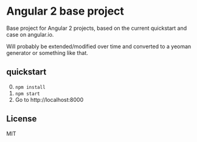 Angular 2 base project
======================
Base project for Angular 2 projects, based on the current quickstart and case on angular.io.

Will probably be extended/modified over time and converted to a yeoman generator or something like that.

## quickstart

0. `npm install`
0. `npm start`
0. Go to http://localhost:8000

## License
MIT
